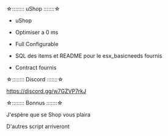 ☆:::::::: uShop :::::::☆

- uShop 

- Optimiser a 0 ms 

- Full Configurable 

- SQL des items et README pour le esx_basicneeds fournis 

- Contract fournis 

☆:::::::: Discord :::::::☆

https://discord.gg/w7GZVP7rkJ

☆:::::::: Bonnus :::::::☆

J'espère que se Shop vous plaira

D'autres script arriveront
